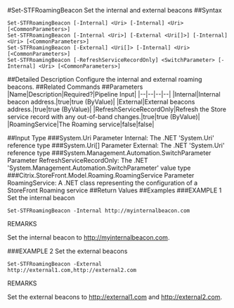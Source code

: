 #Set-STFRoamingBeacon
Set the internal and external beacons
##Syntax
```Set-STFRoamingBeacon [-Internal] <Uri> [-Internal] <Uri> [<CommonParameters>]
Set-STFRoamingBeacon [-Internal <Uri>] [-External <Uri[]>] [-Internal] <Uri> [<CommonParameters>]
Set-STFRoamingBeacon [-External] <Uri[]> [-Internal] <Uri> [<CommonParameters>]
Set-STFRoamingBeacon [-RefreshServiceRecordOnly] <SwitchParameter> [-Internal] <Uri> [<CommonParameters>]
```
##Detailed Description
Configure the internal and external roaming beacons.
##Related Commands
##Parameters
|Name|Description|Required?|Pipeline Input||--|--|--|--||Internal|Internal beacon address.|true|true (ByValue)||External|External beacons address.|true|true (ByValue)||RefreshServiceRecordOnly|Refresh the Store service record with any out-of-band changes.|true|true (ByValue)||RoamingService|The Roaming service|false|false|##Input Type
###System.Uri
Parameter Internal: The .NET 'System.Uri' reference type
###System.Uri[]
Parameter External: The .NET 'System.Uri' reference type
###System.Management.Automation.SwitchParameter
Parameter RefreshServiceRecordOnly: The .NET 'System.Management.Automation.SwitchParameter' value type
###Citrix.StoreFront.Model.Roaming.RoamingService
Parameter RoamingService: A .NET class representing the configuration of a StoreFront Roaming service
##Return Values
##Examples
###EXAMPLE 1 Set the internal beacon
```Set-STFRoamingBeacon -Internal http://myinternalbeacon.com
```
REMARKS

Set the internal beacon to http://myinternalbeacon.com.
###EXAMPLE 2 Set the external beacons
```Set-STFRoamingBeacon -External http://external1.com,http://external2.com
```
REMARKS

Set the external beacons to http://external1.com and http://external2.com.
